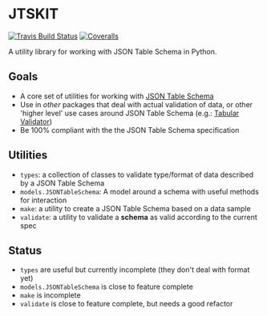 # JTSKIT

[![Travis Build Status](https://travis-ci.org/okfn/jtskit-py.svg?branch=master)](https://travis-ci.org/okfn/jtskit-py)
[![Coveralls](http://img.shields.io/coveralls/okfn/jtskit-py.svg?branch=master)](https://coveralls.io/r/okfn/jtskit-py?branch=master)

A utility library for working with JSON Table Schema in Python.

## Goals

* A core set of utilities for working with [JSON Table Schema](http://dataprotocols.org/json-table-schema/)
* Use in *other* packages that deal with actual validation of data, or other 'higher level' use cases around JSON Table Schema (e.g.: [Tabular Validator](https://github.com/okfn/tabular-validator))
* Be 100% compliant with the the JSON Table Schema specification

## Utilities

* `types`: a collection of classes to validate type/format of data described by a JSON Table Schema
* `models.JSONTableSchema`: A model around a schema with useful methods for interaction
* `make`: a utility to create a JSON Table Schema based on a data sample
* `validate`: a utility to validate a **schema** as valid according to the current spec

## Status

* `types` are useful but currently incomplete (they don't deal with format yet)
* `models.JSONTableSchema` is close to feature complete
* `make` is incomplete
* `validate` is close to feature complete, but needs a good refactor
